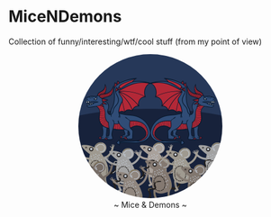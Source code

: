 # MiceNDemons

Collection of funny/interesting/wtf/cool stuff (from my point of view)

<p align="center"><img style="border-radius:50%;" height="256" width="256" src="./res/branding/mice_demons_logo.png"><br>~ Mice & Demons ~</p>
